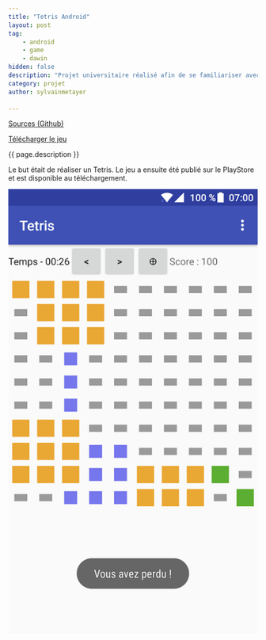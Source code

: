 ```yaml
---
title: "Tetris Android"
layout: post
tag: 
    - android
    - game
    - dawin
hidden: false
description: "Projet universitaire réalisé afin de se familiariser avec le développement d'application Android."
category: projet
author: sylvainmetayer

---
```


[Sources (Github)](https://github.com/sylvainmetayer/tetris)

[Télécharger le jeu](https://play.google.com/store/apps/details?id=fr.sylvainmetayer.tetris)

{{ page.description }}

Le but était de réaliser un Tetris. Le jeu a ensuite été publié sur le PlayStore et est disponible au téléchargement.

[![Illustration du jeu](/assets/images/projets/tetris.png)](https://play.google.com/store/apps/details?id=fr.sylvainmetayer.tetris)